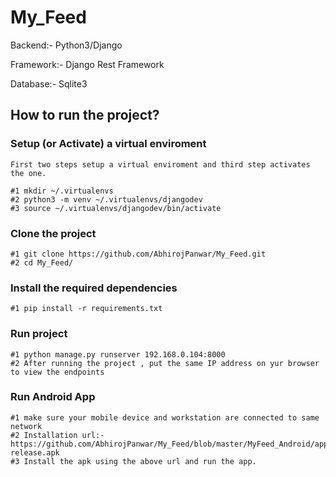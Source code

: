 # My_Feed

Backend:- Python3/Django

Framework:- Django Rest Framework

Database:- Sqlite3

## How to run the project?

### Setup (or Activate) a virtual enviroment<br/>
    First two steps setup a virtual enviroment and third step activates the one.
    
    #1 mkdir ~/.virtualenvs 
    #2 python3 -m venv ~/.virtualenvs/djangodev 
    #3 source ~/.virtualenvs/djangodev/bin/activate  
    
### Clone the project<br/>
    #1 git clone https://github.com/AbhirojPanwar/My_Feed.git
    #2 cd My_Feed/
    
### Install the required dependencies
    #1 pip install -r requirements.txt
    
### Run project
    #1 python manage.py runserver 192.168.0.104:8000
    #2 After running the project , put the same IP address on yur browser to view the endpoints
    
### Run Android App
    #1 make sure your mobile device and workstation are connected to same network
    #2 Installation url:- https://github.com/AbhirojPanwar/My_Feed/blob/master/MyFeed_Android/app/app-release.apk
    #3 Install the apk using the above url and run the app.
    
    
    

